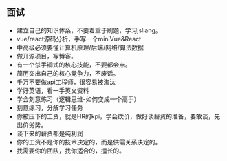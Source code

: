 ## 面试

- 建立自己的知识体系，不要着重于刷题，学习jsliang。
- vue/react源码分析，手写一个miniVue&React
- 中高级必须要懂计算机原理/后端/网络/算法数据
- 做开源项目，写博客。
- 有一个杀手锏式的核心技能，不要都会点。
- 简历突出自己的核心竞争力，不废话。
- 千万不要做api工程师，很容易被淘汰
- 学好英语，看一手英文资料
- 学会刻意练习（逻辑思维-如何变成一个高手）
- 刻意练习，分解学习任务
- 你被压下的工资，就是HR的kpi，学会砍价，做好谈薪资的准备，要敢谈，先出价劣势。
- 谈下来的薪资都是纯利润
- 你的工资不是你的技术决定的，而是供需关系决定的。
- 找需要你的团队，找你适合的，擅长的。



